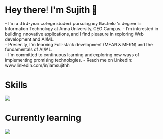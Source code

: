 <h1>Hey there! I'm Sujith 👋</h1>
- I'm a third-year college student pursuing my Bachelor's degree in Information Technology at Anna University, CEG Campus.
- I’m interested in building innovative applications, and I find pleasure in exploring Web development and AI/ML. <br>
- Presently, I'm learning Full-stack development (MEAN & MERN) and the fundamentals of AI/ML. <br>
- I'm committed to continuous learning and exploring new ways of implementing promising technologies.
- Reach me on LinkedIn: www.linkedin.com/in/iamsujithh <br>

<h1>Skills</h1>
<p>
  <a href="https://skillicons.dev">
    <img src="https://skillicons.dev/icons?i=html,css,tailwind,javascript,typescript,react,angular,python,postman" />
  </a>
</p>

<h1>Currently learning</h1>
<a href="https://skillicons.dev">
    <img src="https://skillicons.dev/icons?i=express,mongodb,nodejs,java,spring" />
  </a>

  
<!---
lambdaYouth/lambdaYouth is a ✨ special ✨ repository because its `README.md` (this file) appears on your GitHub profile.
You can click the Preview link to take a look at your changes.
--->
